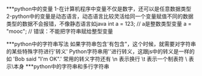 ***python中的变量
    1-在计算机程序中变量不仅是数字，还可以是任意数据类型
    2-python中的变量是动态语言，动态语言比较灵活给同一个变量赋值不同的数据类型的数据不会报错，不像静态语言如java
        int a = 123; // a是整数类型变量
        a = "mooc"; // 错误：不能把字符串赋给整型变量

***python中的字符串写法
    如果字符串包含'有包含"，这个时候，就需要对字符串的某些特殊字符进行'转义'  Python字符串用'\'进行转义，这跟js中的转义是一样的如
        'Bob said \"I\'m OK\".'
    常用的转义字符还有
        \n 表示换行
        \t 表示一个制表符
        \\ 表示\本身
***python中的字符串和多行字符串